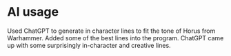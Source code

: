 # AI usage

Used ChatGPT to generate in character lines to fit the tone of Horus from Warhammer.
Added some of the best lines into the program.
ChatGPT came up with some surprisingly in-character and creative lines.

